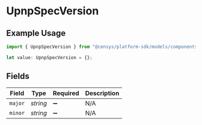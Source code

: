 # UpnpSpecVersion

## Example Usage

```typescript
import { UpnpSpecVersion } from "@censys/platform-sdk/models/components";

let value: UpnpSpecVersion = {};
```

## Fields

| Field              | Type               | Required           | Description        |
| ------------------ | ------------------ | ------------------ | ------------------ |
| `major`            | *string*           | :heavy_minus_sign: | N/A                |
| `minor`            | *string*           | :heavy_minus_sign: | N/A                |